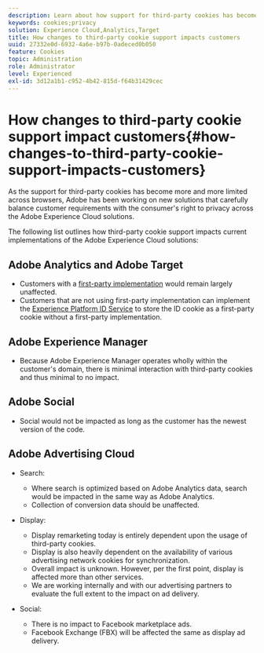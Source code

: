 ```yaml
---
description: Learn about how support for third-party cookies has become increasingly limited across browsers.
keywords: cookies;privacy
solution: Experience Cloud,Analytics,Target
title: How changes to third-party cookie support impacts customers 
uuid: 27332e0d-6932-4a6e-b97b-0adeced0b050
feature: Cookies
topic: Administration
role: Administrator
level: Experienced
exl-id: 3d12a1b1-c952-4b42-815d-f64b31429cec
---
```

# How changes to third-party cookie support impact customers{#how-changes-to-third-party-cookie-support-impacts-customers}

As the support for third-party cookies has become more and more limited across browsers, Adobe has been working on new solutions that carefully balance customer requirements with the consumer's right to privacy across the Adobe Experience Cloud solutions.

The following list outlines how third-party cookie support impacts current implementations of the Adobe Experience Cloud solutions:

## Adobe Analytics and Adobe Target

* Customers with a [first-party implementation](/help/interface/cookies/cookies-first-party.md) would remain largely unaffected. 
* Customers that are not using first-party implementation can implement the [Experience Platform ID Service](https://docs.adobe.com/content/help/en/id-service/using/implementation/implementation-guides.html) to store the ID cookie as a first-party cookie without a first-party implementation.

## Adobe Experience Manager

* Because Adobe Experience Manager operates wholly within the customer's domain, there is minimal interaction with third-party cookies and thus minimal to no impact.

## Adobe Social

* Social would not be impacted as long as the customer has the newest ver­sion of the code.

## Adobe Advertising Cloud

* Search:

  * Where search is optimized based on Adobe Analytics data, search would be impacted in the same way as Adobe Analytics.
  * Collection of conversion data should be unaffected.

* Display:

  * Display remarketing today is entirely dependent upon the usage of third-party cookies.
  * Display is also heavily dependent on the availability of various advertising network cookies for synchronization.
  * Overall impact is unknown. However, per the first point, display is affected more than other services.
  * We are working internally and with our advertising partners to evaluate the full extent to the impact on ad delivery.

* Social:

  * There is no impact to Facebook market­place ads.
  * Facebook Exchange (FBX) will be affected the same as display ad delivery.
